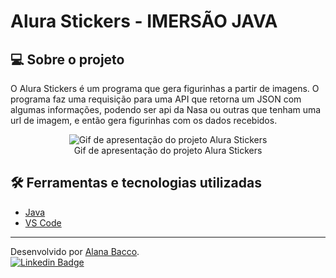 # Alura Stickers - IMERSÃO JAVA

## 💻 Sobre o projeto

O Alura Stickers é um programa que gera figurinhas a partir de imagens. O programa faz uma requisição para uma API que retorna um JSON com algumas informações, podendo ser api da Nasa ou outras que tenham uma url de imagem, e então gera figurinhas com os dados recebidos.

<figure align="center">
  <img alt="Gif de apresentação do projeto Alura Stickers" src="../alura-stickers.gif">
  <figcaption>Gif de apresentação do projeto Alura Stickers</figcaption>
</figure>

## 🛠 Ferramentas e tecnologias utilizadas

- [Java](https://www.alura.com.br/artigos/java)
- [VS Code](https://code.visualstudio.com/)

---

Desenvolvido por [Alana Bacco](https://github.com/alanabacco). <br />
[![Linkedin Badge](https://img.shields.io/badge/-Linkedin-blue?style=flat-square&logo=Linkedin&logoColor=white&link=https://www.linkedin.com/in/alana-bacco/)](https://www.linkedin.com/in/alana-bacco/)
